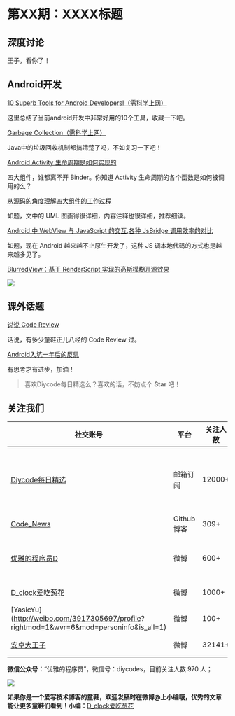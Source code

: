 # 第XX期：XXXX标题

## 深度讨论

[]()

王子，看你了！

## Android开发

[10 Superb Tools for Android Developers!（需科学上网）](https://medium.com/@juleebombata/10-superb-tools-for-android-developers-3ef5fe535ba5#.vh14qzj35)

这里总结了当前android开发中非常好用的10个工具，收藏一下吧。

[Garbage Collection（需科学上网）](https://medium.com/@prachipatil/garbage-collection-2400c06ddccf#.to8xe3dj5)

Java中的垃圾回收机制都搞清楚了吗，不如复习一下吧！

[Android Activity 生命周期是如何实现的](http://www.woaitqs.cc/android/2016/07/19/how-activity-lifecircle-work.html)

四大组件，谁都离不开 Binder。你知道 Activity 生命周期的各个函数是如何被调用的么？

[从源码的角度理解四大组件的工作过程](http://sparkyuan.me/2016/03/14/%E5%9B%9B%E5%A4%A7%E7%BB%84%E4%BB%B6%E7%9A%84%E5%B7%A5%E4%BD%9C%E8%BF%87%E7%A8%8B/index.html)

如题，文中的 UML 图画得很详细，内容注释也很详细，推荐细读。

[Android 中 WebView 与 JavaScript 的交互,各种 JsBridge 调用效率的对比](http://motalks.cn/2016/08/14/Android-WebView-JavaScript-1/)

如题，现在 Android 越来越不止原生开发了，这种 JS 调本地代码的方式也是越来越多见了。 

[BlurredView：基于 RenderScript 实现的高斯模糊开源效果](https://github.com/wl9739/BlurredView)

![](https://github.com/wl9739/BlurredView/raw/master/Gif/demo.gif)

## 课外话题

[说说 Code Review](http://mp.weixin.qq.com/s?__biz=MzA4ODgwNjk1MQ==&mid=2653788392&idx=1&sn=e84f8546dff32030cef89fc29680db80&scene=1&srcid=0814C5XutS2BHCkAbFEppq1s#rd)

话说，有多少童鞋正儿八经的 Code Review 过。

[Android入坑一年后的反思](http://www.jianshu.com/p/b5da5752d532)

有思考才有进步，加油！

> 喜欢Diycode每日精选么？喜欢的话，不妨点个 **Star** 吧！

## 关注我们

| 社交账号  |  平台  | 关注人数 | 说明 |
| -------- | -------- | -------- | -------- |
| [Diycode每日精选](http://list.qq.com/cgi-bin/qf_invite?id=d469993d2c888e971c0fbb2309c4d84256968386b126b967)|   邮箱订阅  | 12000+ | 每日分享一次Android、iOS、Swfit技术干货  |
| [Code_News](https://github.com/DiyCodes/code_news) |    Github博客  |309+ | 每日邮件推送列表  |
| [优雅的程序员D](http://weibo.com/u/5891258264) |   微博  | 600+ | 官方微博，每日分享开源信息  |
| [D_clock爱吃葱花](http://weibo.com/u/2480694892)  |   微博  | 1000+ | 日报发起人  |
|[YasicYu](http://weibo.com/3917305697/profile? rightmod=1&wvr=6&mod=personinfo&is_all=1)  |   微博  | 100+ | 日报发起人  |
|[安卓大王子](http://weibo.com/apkbus/)   |   微博  | 32141+ | 日报发起人  |



**微信公众号：**“优雅的程序员”，微信号：diycodes，目前关注人数 970 人；

![](http://upload-images.jianshu.io/upload_images/1846413-b42abfa70f909099.jpg?imageMogr2/auto-orient/strip%7CimageView2/2/w/1240)

**如果你是一个爱写技术博客的童鞋，欢迎发稿时在微博@上小编哦，优秀的文章能让更多童鞋们看到！小编：**[D_clock爱吃葱花](http://weibo.com/2480694892/profile?rightmod=1&wvr=6&mod=personinfo&is_all=1)
